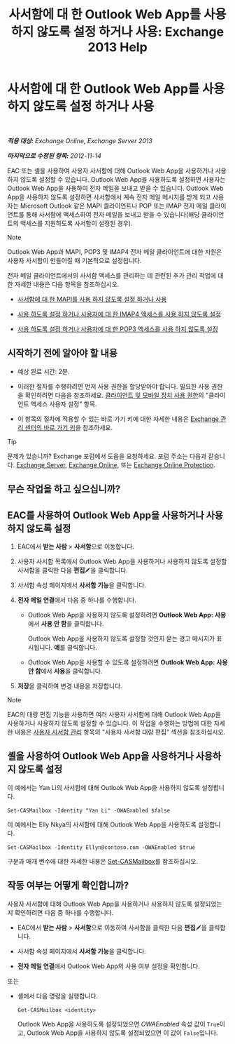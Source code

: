 ﻿---
title: '사서함에 대 한 Outlook Web App를 사용 하지 않도록 설정 하거나 사용: Exchange 2013 Help'
TOCTitle: 사서함에 대 한 Outlook Web App를 사용 하지 않도록 설정 하거나 사용
ms:assetid: abc19646-6211-4f18-a060-e347452dcc53
ms:mtpsurl: https://technet.microsoft.com/ko-kr/library/Bb124124(v=EXCHG.150)
ms:contentKeyID: 50556057
ms.date: 05/22/2018
mtps_version: v=EXCHG.150
ms.translationtype: MT
---

# 사서함에 대 한 Outlook Web App를 사용 하지 않도록 설정 하거나 사용

 

_**적용 대상:** Exchange Online, Exchange Server 2013_

_**마지막으로 수정된 항목:** 2012-11-14_

EAC 또는 셸을 사용하여 사용자 사서함에 대해 Outlook Web App을 사용하거나 사용하지 않도록 설정할 수 있습니다. Outlook Web App을 사용하도록 설정하면 사용자는 Outlook Web App을 사용하여 전자 메일을 보내고 받을 수 있습니다. Outlook Web App을 사용하지 않도록 설정하면 사서함에서 계속 전자 메일 메시지를 받게 되고 사용자는 Microsoft Outlook 같은 MAPI 클라이언트나 POP 또는 IMAP 전자 메일 클라이언트를 통해 사서함에 액세스하여 전자 메일을 보내고 받을 수 있습니다(해당 클라이언트의 액세스를 지원하도록 사서함이 설정된 경우).


> [!NOTE]
> Outlook Web App과 MAPI, POP3 및 IMAP4 전자 메일 클라이언트에 대한 지원은 사용자 사서함이 만들어질 때 기본적으로 설정됩니다.



전자 메일 클라이언트에서의 사서함 액세스를 관리하는 데 관련된 추가 관리 작업에 대한 자세한 내용은 다음 항목을 참조하십시오.

  - [사서함에 대 한 MAPI를 사용 하지 않도록 설정 하거나 사용](enable-or-disable-mapi-for-a-mailbox-exchange-online-help.md)

  - [사용 하도록 설정 하거나 사용자에 대 한 IMAP4 액세스를 사용 하지 않도록 설정](enable-or-disable-imap4-access-for-a-user-exchange-2013-help.md)

  - [사용 하도록 설정 하거나 사용자에 대 한 POP3 액세스를 사용 하지 않도록 설정](enable-or-disable-pop3-access-for-a-user-exchange-2013-help.md)

## 시작하기 전에 알아야 할 내용

  - 예상 완료 시간: 2분.

  - 이러한 절차를 수행하려면 먼저 사용 권한을 할당받아야 합니다. 필요한 사용 권한을 확인하려면 다음을 참조하세요. [클라이언트 및 모바일 장치 사용 권한](clients-and-mobile-devices-permissions-exchange-2013-help.md)의 "클라이언트 액세스 사용자 설정" 항목.

  - 이 항목의 절차에 적용할 수 있는 바로 가기 키에 대한 자세한 내용은 [Exchange 관리 센터의 바로 가기 키](keyboard-shortcuts-in-the-exchange-admin-center-exchange-online-protection-help.md)을 참조하세요.


> [!TIP]
> 문제가 있습니까? Exchange 포럼에서 도움을 요청하세요. 포럼 주소는 다음과 같습니다. <A href="https://go.microsoft.com/fwlink/p/?linkid=60612">Exchange Server</A>, <A href="https://go.microsoft.com/fwlink/p/?linkid=267542">Exchange Online</A>, 또는 <A href="https://go.microsoft.com/fwlink/p/?linkid=285351">Exchange Online Protection</A>.



## 무슨 작업을 하고 싶으십니까?

## EAC를 사용하여 Outlook Web App을 사용하거나 사용하지 않도록 설정

1.  EAC에서 **받는 사람** \> **사서함**으로 이동합니다.

2.  사용자 사서함 목록에서 Outlook Web App을 사용하거나 사용하지 않도록 설정할 사서함을 클릭한 다음 **편집**![편집 아이콘](images/JJ218640.6f53ccb2-1f13-4c02-bea0-30690e6ea71d(EXCHG.150).gif "편집 아이콘")을 클릭합니다.

3.  사서함 속성 페이지에서 **사서함 기능**을 클릭합니다.

4.  **전자 메일 연결**에서 다음 중 하나를 수행합니다.
    
      - Outlook Web App을 사용하지 않도록 설정하려면 **Outlook Web App: 사용**에서 **사용 안 함**을 클릭합니다.
        
        Outlook Web App을 사용하지 않도록 설정할 것인지 묻는 경고 메시지가 표시됩니다. **예**를 클릭합니다.
    
      - Outlook Web App을 사용할 수 있도록 설정하려면 **Outlook Web App: 사용 안 함**에서 **사용**을 클릭합니다.

5.  **저장**을 클릭하여 변경 내용을 저장합니다.


> [!NOTE]
> EAC의 대량 편집 기능을 사용하면 여러 사용자 사서함에 대해 Outlook Web App을 사용하거나 사용하지 않도록 설정할 수 있습니다. 이 작업을 수행하는 방법에 대한 자세한 내용은 <A href="manage-user-mailboxes-exchange-2013-help.md">사용자 사서함 관리</A> 항목의 "사용자 사서함 대량 편집" 섹션을 참조하십시오.



## 셸을 사용하여 Outlook Web App을 사용하거나 사용하지 않도록 설정

이 예에서는 Yan Li의 사서함에 대해 Outlook Web App을 사용하지 않도록 설정합니다.

    Set-CASMailbox -Identity "Yan Li" -OWAEnabled $false

이 예에서는 Elly Nkya의 사서함에 대해 Outlook Web App을 사용하도록 설정합니다.

    Set-CASMailbox -Identity Ellyn@contoso.com -OWAEnabled $true

구문과 매개 변수에 대한 자세한 내용은 [Set-CASMailbox](https://technet.microsoft.com/ko-kr/library/bb125264\(v=exchg.150\))를 참조하십시오.

## 작동 여부는 어떻게 확인합니까?

사용자 사서함에 대해 Outlook Web App을 사용하거나 사용하지 않도록 설정되었는지 확인하려면 다음 중 하나를 수행합니다.

  - EAC에서 **받는 사람** \> **사서함**으로 이동하여 사서함을 클릭한 다음 **편집**![편집 아이콘](images/JJ218640.6f53ccb2-1f13-4c02-bea0-30690e6ea71d(EXCHG.150).gif "편집 아이콘")을 클릭합니다.

  - 사서함 속성 페이지에서 **사서함 기능**을 클릭합니다.

  - **전자 메일 연결**에서 Outlook Web App의 사용 여부 설정을 확인합니다.

또는

  - 셸에서 다음 명령을 실행합니다.
    
        Get-CASMailbox <identity>
    
    Outlook Web App을 사용하도록 설정되었으면 *OWAEnabled* 속성 값이 `True`이고, Outlook Web App을 사용하지 않도록 설정되었으면 이 값이 `False`입니다.

